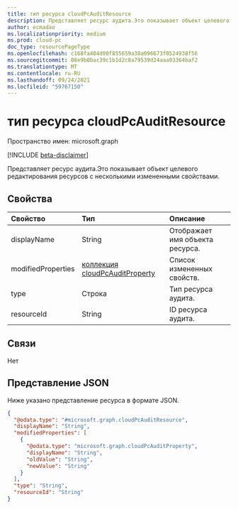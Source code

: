 ```yaml
---
title: тип ресурса cloudPcAuditResource
description: Представляет ресурс аудита.Это показывает объект целевого редактирования ресурсов с несколькими измененными свойствами.
author: ecmadao
ms.localizationpriority: medium
ms.prod: cloud-pc
doc_type: resourcePageType
ms.openlocfilehash: c168fa404d00f855659a38a096673f0524938f56
ms.sourcegitcommit: 08e9b0bac39c1b1d2c8a79539d24aaa93364baf2
ms.translationtype: MT
ms.contentlocale: ru-RU
ms.lasthandoff: 09/24/2021
ms.locfileid: "59767150"
---
```

# <a name="cloudpcauditresource-resource-type"></a>тип ресурса cloudPcAuditResource

Пространство имен: microsoft.graph

[!INCLUDE [beta-disclaimer](../../includes/beta-disclaimer.md)]

Представляет ресурс аудита.Это показывает объект целевого редактирования ресурсов с несколькими измененными свойствами.

## <a name="properties"></a>Свойства
|Свойство|Тип|Описание|
|:---|:---|:---|
|displayName|String|Отображает имя объекта ресурса.|
|modifiedProperties|[коллекция cloudPcAuditProperty](../resources/cloudpcauditproperty.md)|Список измененных свойств.|
|type|Строка|Тип ресурса аудита.|
|resourceId|String|ID ресурса аудита.|

## <a name="relationships"></a>Связи

Нет

## <a name="json-representation"></a>Представление JSON

Ниже указано представление ресурса в формате JSON.
<!-- {
  "blockType": "resource",
  "@odata.type": "microsoft.graph.cloudPcAuditResource"
}
-->

``` json
{
  "@odata.type": "#microsoft.graph.cloudPcAuditResource",
  "displayName": "String",
  "modifiedProperties": [
    {
      "@odata.type": "microsoft.graph.cloudPcAuditProperty",
      "displayName": "String",
      "oldValue": "String",
      "newValue": "String"
    }
  ],
  "type": "String",
  "resourceId": "String"
}
```
